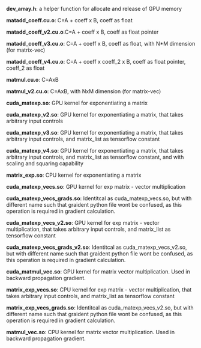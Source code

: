 

**dev_array.h**: a helper function for allocate and release of GPU memory

**matadd_coeff.cu.o**: C=A + coeff x B, coeff as float

**matadd_coeff_v2.cu.o**:C=A + coeff x B, coeff as float pointer

**matadd_coeff_v3.cu.o**: C=A + coeff x B, coeff as float, with N*M dimension (for matrix-vec)

**matadd_coeff_v4.cu.o**: C=A + coeff x coeff_2 x B, coeff as float pointer, coeff_2 as float

**matmul.cu.o**: C=AxB

**matmul_v2.cu.o**: C=AxB, with NxM dimension (for matrix-vec)

**cuda_matexp.so**: GPU kernel for exponentiating a matrix

**cuda_matexp_v2.so**: GPU kernel for exponentiating a matrix, that takes arbitrary input controls

**cuda_matexp_v3.so**: GPU kernel for exponentiating a matrix, that takes arbitrary input controls, and matrix_list as tensorflow constant

**cuda_matexp_v4.so**: GPU kernel for exponentiating a matrix, that takes arbitrary input controls, and matrix_list as tensorflow constant, and with scaling and squaring capability

**matrix_exp.so**: CPU kernel for exponentiating a matrix

**cuda_matexp_vecs.so**: GPU kernel for exp matrix - vector multiplication

**cuda_matexp_vecs_grads.so**: Identitcal as cuda_matexp_vecs.so, but with different name such that graident python file wont be confused, as this operation is required in gradient calculation.

**cuda_matexp_vecs_v2.so**: GPU kernel for exp matrix - vector multiplication, that takes arbitrary input controls, and matrix_list as tensorflow constant

**cuda_matexp_vecs_grads_v2.so**: Identitcal as cuda_matexp_vecs_v2.so, but with different name such that graident python file wont be confused, as this operation is required in gradient calculation.

**cuda_matmul_vec.so**: GPU kernel for matrix vector multiplication. Used in backward propagation gradient.

**matrix_exp_vecs.so**: CPU kernel for exp matrix - vector multiplication, that takes arbitrary input controls, and matrix_list as tensorflow constant

**matrix_exp_vecs_grads.so**: Identitcal as cuda_matexp_vecs_v2.so, but with different name such that graident python file wont be confused, as this operation is required in gradient calculation.

**matmul_vec.so**: CPU kernel for matrix vector multiplication. Used in backward propagation gradient.

